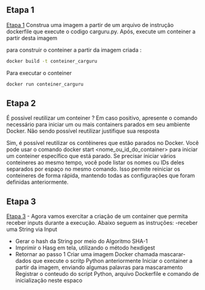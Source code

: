 ## Etapa 1

[Etapa 1](https://github.com/rafaelkabata/ProgramaBolsasPB/tree/main/Sprint%204/Desafio/etapa-1)
Construa uma imagem a partir de um arquivo de instrução dockerfile que execute o codigo carguru.py. Após, execute um conteiner a partir desta imagem

para construir o conteiner a partir da imagem criada :
```bash
docker build -t conteiner_carguru
```
Para executar o conteiner
```bash
docker run conteiner_carguru
```

</div>

## Etapa 2 
É possivel reutilizar um conteiner ? Em caso positivo, apresente o comando necessário para iniciar um ou mais containers parados em seu ambiente Docker. Não sendo possível reutilizar justifique sua resposta

Sim, é possível reutilizar os contêineres que estão parados no Docker. Você pode usar o comando docker start <nome_ou_id_do_container> para iniciar um conteiner específico que está parado. Se precisar iniciar vários conteineres ao mesmo tempo, você pode listar os nomes ou IDs deles separados por espaço no mesmo comando. Isso permite reiniciar os conteineres de forma rápida, mantendo todas as configurações que foram definidas anteriormente.

</div>

## Etapa 3
[Etapa 3](https://github.com/rafaelkabata/ProgramaBolsasPB/tree/main/Sprint%204/Desafio/etapa-3) - Agora vamos exercitar a criação de um container que permita receber inputs durante a execução. Abaixo seguem as instruções:
-receber uma String via Input
- Gerar o hash da String por meio do Algoritmo SHA-1
- Imprimir o Hasg em tela, utilizando o método hexdigest
-  Retornar ao passo 1
Criar uma imagem Docker chamada mascarar-dados que execute o scritp Python anteriormente
Iniciar o container a partir da imagem, enviando algumas palavras para mascaramento
Registrar o conteudo do script Python, arquivo Dockerfile e comando de inicialização neste espaco

</div>
